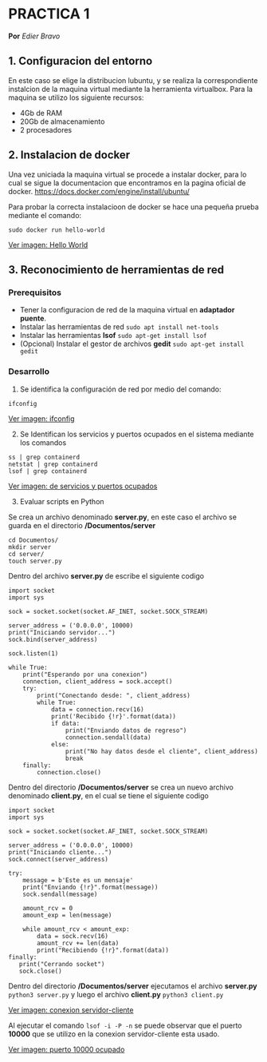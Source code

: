 # PRACTICA 1
**Por** *Edier Bravo*

## 1. Configuracion del entorno

En este caso se elige la distribucion lubuntu, y se realiza la correspondiente instalcion de la maquina virtual mediante la herramienta virtualbox.
Para la maquina se utilizo los siguiente recursos:
- 4Gb de RAM
- 20Gb de almacenamiento
- 2 procesadores

## 2. Instalacion de docker

Una vez uniciada la maquina virtual se procede a instalar docker, para lo cual se sigue la documentacion que encontramos en la pagina oficial de docker. <https://docs.docker.com/engine/install/ubuntu/>

Para probar la correcta instalacioon de docker se hace una pequeña prueba mediante el comando:
```
sudo docker run hello-world
```
[Ver imagen: Hello World](https://github.com/edierbra/Practicas_IoT/blob/main/Practica_1/Images/servicios-puertos.png?raw=true)

## 3. Reconocimiento de herramientas de red
### Prerequisitos
- Tener la configuracion de red de la maquina virtual en **adaptador puente**.
- Instalar las herramientas de red  `sudo apt install net-tools`
- Instalar las herramientas **lsof**  `sudo apt-get install lsof`
- (Opcional) Instalar el gestor de archivos **gedit** `sudo apt-get install gedit`

### Desarrollo
1. Se identifica la configuración de red por medio del comando:
```
ifconfig
```
[Ver imagen: ifconfig](https://github.com/edierbra/Practicas_IoT/blob/main/Practica_1/Images/ifconfig.png?raw=true)

2. Se Identifican los servicios y puertos ocupados en el sistema mediante los comandos
```
ss | grep containerd
netstat | grep containerd
lsof | grep containerd
```
[Ver imagen: de servicios y puertos ocupados](https://github.com/edierbra/Practicas_IoT/blob/main/Practica_1/Images/servicios_puertos.png?raw=true)

3. Evaluar scripts en Python

Se crea un archivo denominado **server.py**, en este caso el archivo se guarda en el directorio **/Documentos/server**
```
cd Documentos/
mkdir server
cd server/
touch server.py
```
Dentro del archivo **server.py** de escribe el siguiente codigo
```
import socket
import sys

sock = socket.socket(socket.AF_INET, socket.SOCK_STREAM)

server_address = ('0.0.0.0', 10000)
print("Iniciando servidor...")
sock.bind(server_address)

sock.listen(1)

while True:
    print("Esperando por una conexion")
    connection, client_address = sock.accept()
    try:
        print("Conectando desde: ", client_address)
        while True:
            data = connection.recv(16)
            print('Recibido {!r}'.format(data))
            if data:
                print("Enviando datos de regreso")
                connection.sendall(data)
            else:
                print("No hay datos desde el cliente", client_address)
                break
    finally:
        connection.close()
```
Dentro del directorio **/Documentos/server** se crea un nuevo archivo denominado **client.py**, en el cual se tiene el siguiente codigo
```
import socket
import sys

sock = socket.socket(socket.AF_INET, socket.SOCK_STREAM)

server_address = ('0.0.0.0', 10000)
print("Iniciando cliente...")
sock.connect(server_address)

try:
    message = b'Este es un mensaje'
    print("Enviando {!r}".format(message))
    sock.sendall(message)
    
    amount_rcv = 0
    amount_exp = len(message)
    
    while amount_rcv < amount_exp:
        data = sock.recv(16)
        amount_rcv += len(data)
        print("Recibiendo {!r}".format(data))
finally:
   print("Cerrando socket")
   sock.close()
```

Dentro del directorio **/Documentos/server** ejecutamos el archivo **server.py** `python3 server.py` y luego el archivo **client.py** `python3 client.py`

[Ver imagen: conexion servidor-cliente](https://github.com/edierbra/Practicas_IoT/blob/main/Practica_1/Images/servidor_cliente.png?raw=true)

Al ejecutar el comando `lsof -i -P -n` se puede observar que el puerto **10000** que se utilizo en la conexion servidor-cliente esta usado.

[Ver imagen: puerto 10000 ocupado](https://github.com/edierbra/Practicas_IoT/blob/main/Practica_1/Images/puerto_10000.png?raw=true)

